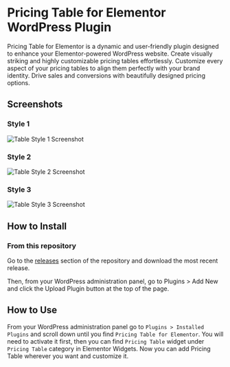 # Pricing Table for Elementor WordPress Plugin

Pricing Table for Elementor is a dynamic and user-friendly plugin designed to enhance your Elementor-powered WordPress website. Create visually striking and highly customizable pricing tables effortlessly. Customize every aspect of your pricing tables to align them perfectly with your brand identity. Drive sales and conversions with beautifully designed pricing options.

## Screenshots

### Style 1

![Table Style 1 Screenshot](https://ps.w.org/simple-pricing-table-for-elementor/assets/screenshot-1.png "Table Style 1")

### Style 2

![Table Style 2 Screenshot](https://ps.w.org/simple-pricing-table-for-elementor/assets/screenshot-2.png "Table Style 2")

### Style 3

![Table Style 3 Screenshot](https://ps.w.org/simple-pricing-table-for-elementor/assets/screenshot-3.png "Table Style 3")

## How to Install

### From this repository

Go to the <a href="https://github.com/priyanshuchaudhary53/pricing-table-for-elementor/releases">releases</a> section of the repository and download the most recent release.

Then, from your WordPress administration panel, go to Plugins > Add New and click the Upload Plugin button at the top of the page.

## How to Use

From your WordPress administration panel go to `Plugins > Installed Plugins` and scroll down until you find `Pricing Table for Elementor`. You will need to activate it first, then you can find `Pricing Table` widget under `Pricing Table` category in Elementor Widgets. Now you can add Pricing Table wherever you want and customize it.
